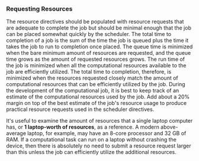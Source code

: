 ### Requesting Resources

The resource directives should be populated with resource requests that are adequate to complete the job but should be minimal enough that the job can be placed somewhat quickly by the scheduler. 
The total time to completion of a job is the sum of the time the job is queued plus the time it takes the job to run to completion once placed. 
The queue time is minimized when the bare minimum amount of resources are requested, and the queue time grows as the amount of requested resources grows. 
The run time of the job is minimized when all the computational resources available to the job are efficiently utilized. 
The total time to completion, therefore, is minimized when the resources requested closely match the amount of computational resources that can be efficiently utilized by the job. 
During the development of the computational job, it is best to keep track of an estimate of the computational resources used by the job. 
Add about a 20% margin on top of the best estimate of the job's resource usage to produce practical resource requests used in the scheduler directives.

It's useful to examine the amount of resources that a single laptop computer has, or **1 laptop-worth of resources**, as a reference. 
A modern above-average laptop, for example, may have an 8-core processor and 32 GB of RAM. 
If a computational task can run on a laptop without crashing the device, then there is absolutely no need to submit a resource request larger than this unless the job can efficiently utilize the additional resources.


